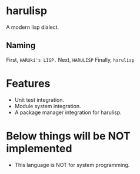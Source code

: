 # harulisp

A modern lisp dialect.

## Naming

First, `HARUki's LISP.`
Next, `HARULISP`
Finally, `harulisp`

# Features

- Unit test integration.
- Module system integration.
- A package manager integration for harulisp.

# Below things will be NOT implemented

- This language is NOT for system programming.
